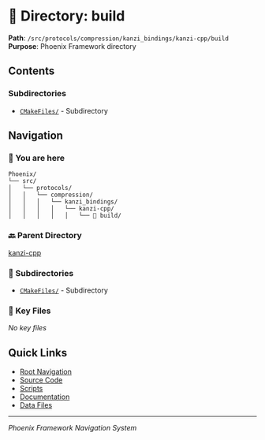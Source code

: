 # 📁 Directory: build

**Path**: `/src/protocols/compression/kanzi_bindings/kanzi-cpp/build`  
**Purpose**: Phoenix Framework directory

## Contents

### Subdirectories
- [`CMakeFiles/`](./CMakeFiles/DIRECTORY_MAP.md) - Subdirectory

## Navigation

### 📍 You are here
```
Phoenix/
└── src/
│   └── protocols/
│   │   └── compression/
│   │   │   └── kanzi_bindings/
│   │   │   │   └── kanzi-cpp/
│   │   │   │   │   └── 📍 build/

```

### 🔙 Parent Directory
[kanzi-cpp](..)

### 📂 Subdirectories
- [`CMakeFiles/`](./CMakeFiles/DIRECTORY_MAP.md) - Subdirectory

### 📄 Key Files
*No key files*

## Quick Links
- [Root Navigation](/NAVIGATION.md)
- [Source Code](/src/DIRECTORY_MAP.md)
- [Scripts](/scripts/DIRECTORY_MAP.md)
- [Documentation](/docs/DIRECTORY_MAP.md)
- [Data Files](/data/DIRECTORY_MAP.md)

---
*Phoenix Framework Navigation System*
